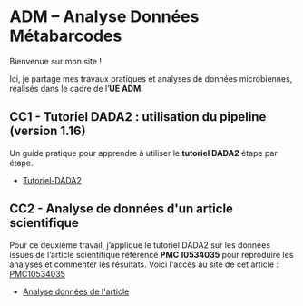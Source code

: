# ADM – Analyse Données Métabarcodes

Bienvenue sur mon site ! 

Ici, je partage mes travaux pratiques et analyses de données microbiennes, réalisés dans le cadre de l’**UE ADM**.


## CC1 - Tutoriel DADA2 : utilisation du pipeline (version 1.16)

Un guide pratique pour apprendre à utiliser le <strong>tutoriel DADA2</strong> étape par étape. 

- [Tutoriel-DADA2](https://clairegchrd35-lgtm.github.io/Tutoriel-DADA2/Tutoriel%20DADA2.nb.html)

## CC2 - Analyse de données d'un article scientifique

Pour ce deuxième travail, j’applique le tutoriel DADA2 sur les données issues de l’article scientifique référencé **PMC 10534035** pour reproduire les analyses et commenter les résultats.
Voici l'accès au site de cet article : [PMC10534035](https://pmc.ncbi.nlm.nih.gov/articles/PMC10534035/)

- [Analyse données de l'article](https://clairegchrd35-lgtm.github.io/Analyse-article---ADM-/Analyse.nb.html)
